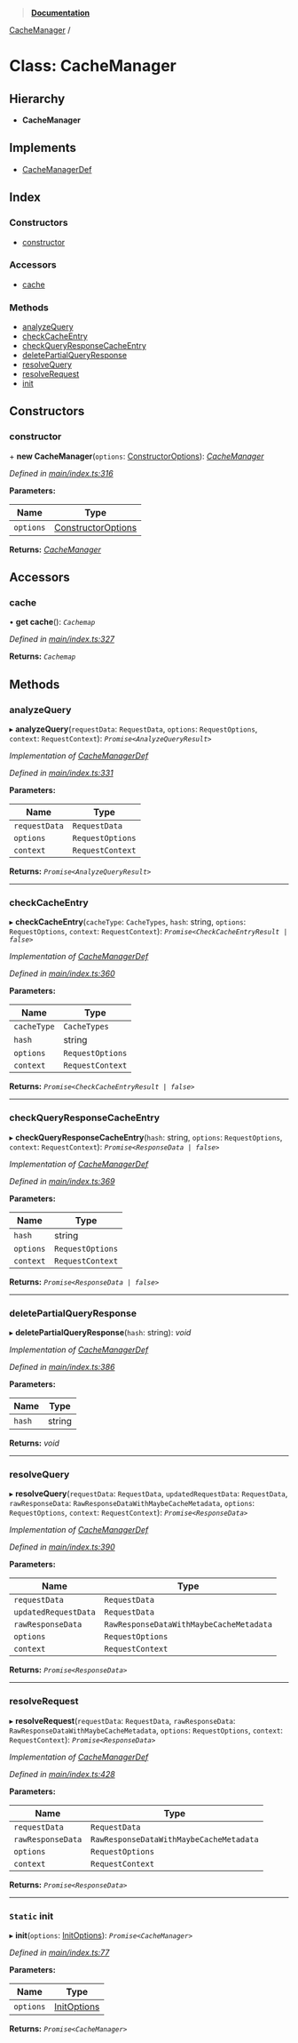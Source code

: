 > **[Documentation](../README.md)**

[CacheManager](cachemanager.md) /

# Class: CacheManager

## Hierarchy

* **CacheManager**

## Implements

* [CacheManagerDef](../interfaces/cachemanagerdef.md)

## Index

### Constructors

* [constructor](cachemanager.md#constructor)

### Accessors

* [cache](cachemanager.md#cache)

### Methods

* [analyzeQuery](cachemanager.md#analyzequery)
* [checkCacheEntry](cachemanager.md#checkcacheentry)
* [checkQueryResponseCacheEntry](cachemanager.md#checkqueryresponsecacheentry)
* [deletePartialQueryResponse](cachemanager.md#deletepartialqueryresponse)
* [resolveQuery](cachemanager.md#resolvequery)
* [resolveRequest](cachemanager.md#resolverequest)
* [init](cachemanager.md#static-init)

## Constructors

###  constructor

\+ **new CacheManager**(`options`: [ConstructorOptions](../interfaces/constructoroptions.md)): *[CacheManager](cachemanager.md)*

*Defined in [main/index.ts:316](https://github.com/badbatch/graphql-box/blob/22b398c/packages/cache-manager/src/main/index.ts#L316)*

**Parameters:**

Name | Type |
------ | ------ |
`options` | [ConstructorOptions](../interfaces/constructoroptions.md) |

**Returns:** *[CacheManager](cachemanager.md)*

## Accessors

###  cache

• **get cache**(): *`Cachemap`*

*Defined in [main/index.ts:327](https://github.com/badbatch/graphql-box/blob/22b398c/packages/cache-manager/src/main/index.ts#L327)*

**Returns:** *`Cachemap`*

## Methods

###  analyzeQuery

▸ **analyzeQuery**(`requestData`: `RequestData`, `options`: `RequestOptions`, `context`: `RequestContext`): *`Promise<AnalyzeQueryResult>`*

*Implementation of [CacheManagerDef](../interfaces/cachemanagerdef.md)*

*Defined in [main/index.ts:331](https://github.com/badbatch/graphql-box/blob/22b398c/packages/cache-manager/src/main/index.ts#L331)*

**Parameters:**

Name | Type |
------ | ------ |
`requestData` | `RequestData` |
`options` | `RequestOptions` |
`context` | `RequestContext` |

**Returns:** *`Promise<AnalyzeQueryResult>`*

___

###  checkCacheEntry

▸ **checkCacheEntry**(`cacheType`: `CacheTypes`, `hash`: string, `options`: `RequestOptions`, `context`: `RequestContext`): *`Promise<CheckCacheEntryResult | false>`*

*Implementation of [CacheManagerDef](../interfaces/cachemanagerdef.md)*

*Defined in [main/index.ts:360](https://github.com/badbatch/graphql-box/blob/22b398c/packages/cache-manager/src/main/index.ts#L360)*

**Parameters:**

Name | Type |
------ | ------ |
`cacheType` | `CacheTypes` |
`hash` | string |
`options` | `RequestOptions` |
`context` | `RequestContext` |

**Returns:** *`Promise<CheckCacheEntryResult | false>`*

___

###  checkQueryResponseCacheEntry

▸ **checkQueryResponseCacheEntry**(`hash`: string, `options`: `RequestOptions`, `context`: `RequestContext`): *`Promise<ResponseData | false>`*

*Implementation of [CacheManagerDef](../interfaces/cachemanagerdef.md)*

*Defined in [main/index.ts:369](https://github.com/badbatch/graphql-box/blob/22b398c/packages/cache-manager/src/main/index.ts#L369)*

**Parameters:**

Name | Type |
------ | ------ |
`hash` | string |
`options` | `RequestOptions` |
`context` | `RequestContext` |

**Returns:** *`Promise<ResponseData | false>`*

___

###  deletePartialQueryResponse

▸ **deletePartialQueryResponse**(`hash`: string): *void*

*Implementation of [CacheManagerDef](../interfaces/cachemanagerdef.md)*

*Defined in [main/index.ts:386](https://github.com/badbatch/graphql-box/blob/22b398c/packages/cache-manager/src/main/index.ts#L386)*

**Parameters:**

Name | Type |
------ | ------ |
`hash` | string |

**Returns:** *void*

___

###  resolveQuery

▸ **resolveQuery**(`requestData`: `RequestData`, `updatedRequestData`: `RequestData`, `rawResponseData`: `RawResponseDataWithMaybeCacheMetadata`, `options`: `RequestOptions`, `context`: `RequestContext`): *`Promise<ResponseData>`*

*Implementation of [CacheManagerDef](../interfaces/cachemanagerdef.md)*

*Defined in [main/index.ts:390](https://github.com/badbatch/graphql-box/blob/22b398c/packages/cache-manager/src/main/index.ts#L390)*

**Parameters:**

Name | Type |
------ | ------ |
`requestData` | `RequestData` |
`updatedRequestData` | `RequestData` |
`rawResponseData` | `RawResponseDataWithMaybeCacheMetadata` |
`options` | `RequestOptions` |
`context` | `RequestContext` |

**Returns:** *`Promise<ResponseData>`*

___

###  resolveRequest

▸ **resolveRequest**(`requestData`: `RequestData`, `rawResponseData`: `RawResponseDataWithMaybeCacheMetadata`, `options`: `RequestOptions`, `context`: `RequestContext`): *`Promise<ResponseData>`*

*Implementation of [CacheManagerDef](../interfaces/cachemanagerdef.md)*

*Defined in [main/index.ts:428](https://github.com/badbatch/graphql-box/blob/22b398c/packages/cache-manager/src/main/index.ts#L428)*

**Parameters:**

Name | Type |
------ | ------ |
`requestData` | `RequestData` |
`rawResponseData` | `RawResponseDataWithMaybeCacheMetadata` |
`options` | `RequestOptions` |
`context` | `RequestContext` |

**Returns:** *`Promise<ResponseData>`*

___

### `Static` init

▸ **init**(`options`: [InitOptions](../interfaces/initoptions.md)): *`Promise<CacheManager>`*

*Defined in [main/index.ts:77](https://github.com/badbatch/graphql-box/blob/22b398c/packages/cache-manager/src/main/index.ts#L77)*

**Parameters:**

Name | Type |
------ | ------ |
`options` | [InitOptions](../interfaces/initoptions.md) |

**Returns:** *`Promise<CacheManager>`*